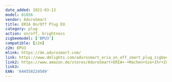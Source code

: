 ```yaml
---
date_added: 2021-03-13
model: 81856
vendor: AduroSmart
title: ERIA On/Off Plug EU
category: plug
action: on/off, brightness
zigbeemodel: ['BPU3']
compatible: [z2m]
z2m: BPU3
mlink: https://de.adurosmart.com/
link: https://www.dmlights.com/adurosmart_eria_on_off_smart_plug_zigbee_white~1A31S
link2: https://www.amazon.de/stores/AduroSmart+ERIA+-+Machen+Sie+Ihr+Zuhause+Intellligent/page/F1A34B41-820A-4EFF-B4F2-E4DAD52F1819
link3: 
EAN: '644558224589'
---
```

